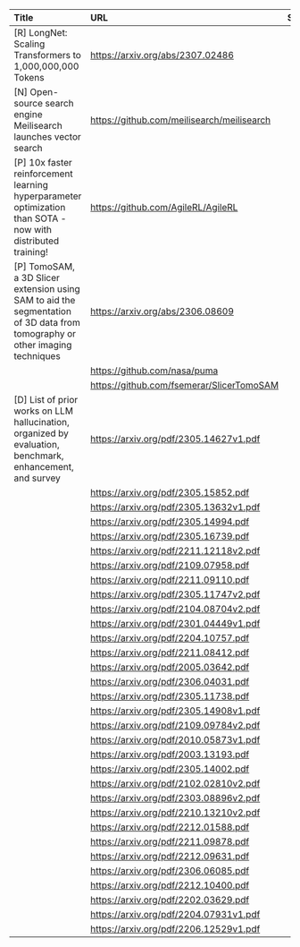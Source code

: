 | Title                                                                                                                       | URL                                        |   Score | Date                |
|:----------------------------------------------------------------------------------------------------------------------------|:-------------------------------------------|--------:|:--------------------|
| [R] LongNet: Scaling Transformers to 1,000,000,000 Tokens                                                                   | https://arxiv.org/abs/2307.02486           |     130 | 2023-07-06 03:10:43 |
| [N] Open-source search engine Meilisearch launches vector search                                                            | https://github.com/meilisearch/meilisearch |      74 | 2023-07-06 13:02:59 |
| [P] 10x faster reinforcement learning hyperparameter optimization than SOTA - now with distributed training!                | https://github.com/AgileRL/AgileRL         |      71 | 2023-07-07 11:42:17 |
| [P] TomoSAM, a 3D Slicer extension using SAM to aid the segmentation of 3D data from tomography or other imaging techniques | https://arxiv.org/abs/2306.08609           |      44 | 2023-07-07 00:53:01 |
|                                                                                                                             | https://github.com/nasa/puma               |         |                     |
|                                                                                                                             | https://github.com/fsemerar/SlicerTomoSAM  |         |                     |
| [D] List of prior works on LLM hallucination, organized by evaluation, benchmark, enhancement, and survey                   | https://arxiv.org/pdf/2305.14627v1.pdf     |      31 | 2023-07-06 20:51:41 |
|                                                                                                                             | https://arxiv.org/pdf/2305.15852.pdf       |         |                     |
|                                                                                                                             | https://arxiv.org/pdf/2305.13632v1.pdf     |         |                     |
|                                                                                                                             | https://arxiv.org/pdf/2305.14994.pdf       |         |                     |
|                                                                                                                             | https://arxiv.org/pdf/2305.16739.pdf       |         |                     |
|                                                                                                                             | https://arxiv.org/pdf/2211.12118v2.pdf     |         |                     |
|                                                                                                                             | https://arxiv.org/pdf/2109.07958.pdf       |         |                     |
|                                                                                                                             | https://arxiv.org/pdf/2211.09110.pdf       |         |                     |
|                                                                                                                             | https://arxiv.org/pdf/2305.11747v2.pdf     |         |                     |
|                                                                                                                             | https://arxiv.org/pdf/2104.08704v2.pdf     |         |                     |
|                                                                                                                             | https://arxiv.org/pdf/2301.04449v1.pdf     |         |                     |
|                                                                                                                             | https://arxiv.org/pdf/2204.10757.pdf       |         |                     |
|                                                                                                                             | https://arxiv.org/pdf/2211.08412.pdf       |         |                     |
|                                                                                                                             | https://arxiv.org/pdf/2005.03642.pdf       |         |                     |
|                                                                                                                             | https://arxiv.org/pdf/2306.04031.pdf       |         |                     |
|                                                                                                                             | https://arxiv.org/pdf/2305.11738.pdf       |         |                     |
|                                                                                                                             | https://arxiv.org/pdf/2305.14908v1.pdf     |         |                     |
|                                                                                                                             | https://arxiv.org/pdf/2109.09784v2.pdf     |         |                     |
|                                                                                                                             | https://arxiv.org/pdf/2010.05873v1.pdf     |         |                     |
|                                                                                                                             | https://arxiv.org/pdf/2003.13193.pdf       |         |                     |
|                                                                                                                             | https://arxiv.org/pdf/2305.14002.pdf       |         |                     |
|                                                                                                                             | https://arxiv.org/pdf/2102.02810v2.pdf     |         |                     |
|                                                                                                                             | https://arxiv.org/pdf/2303.08896v2.pdf     |         |                     |
|                                                                                                                             | https://arxiv.org/pdf/2210.13210v2.pdf     |         |                     |
|                                                                                                                             | https://arxiv.org/pdf/2212.01588.pdf       |         |                     |
|                                                                                                                             | https://arxiv.org/pdf/2211.09878.pdf       |         |                     |
|                                                                                                                             | https://arxiv.org/pdf/2212.09631.pdf       |         |                     |
|                                                                                                                             | https://arxiv.org/pdf/2306.06085.pdf       |         |                     |
|                                                                                                                             | https://arxiv.org/pdf/2212.10400.pdf       |         |                     |
|                                                                                                                             | https://arxiv.org/pdf/2202.03629.pdf       |         |                     |
|                                                                                                                             | https://arxiv.org/pdf/2204.07931v1.pdf     |         |                     |
|                                                                                                                             | https://arxiv.org/pdf/2206.12529v1.pdf     |         |                     |